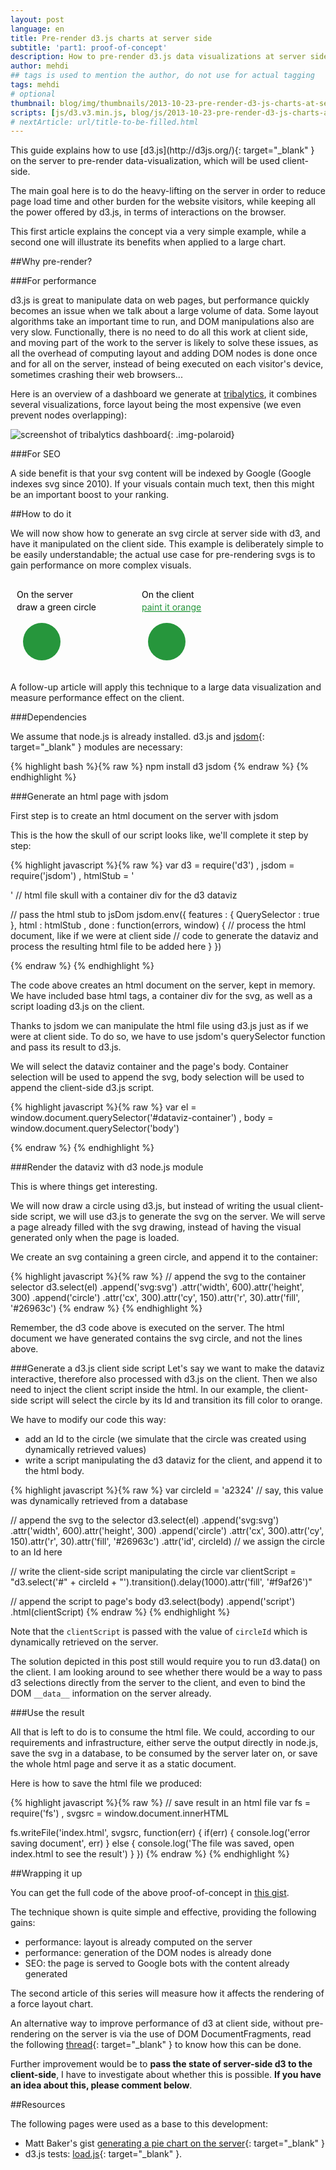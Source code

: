 ```yaml
---
layout: post
language: en
title: Pre-render d3.js charts at server side
subtitle: 'part1: proof-of-concept'
description: How to pre-render d3.js data visualizations at server side, using jsdom node.js module.  This is useful to support large graphics on slow machines.
author: mehdi
## tags is used to mention the author, do not use for actual tagging
tags: mehdi
# optional
thumbnail: blog/img/thumbnails/2013-10-23-pre-render-d3-js-charts-at-server-side.png
scripts: [js/d3.v3.min.js, blog/js/2013-10-23-pre-render-d3-js-charts-at-server-side.js]
# nextArticle: url/title-to-be-filled.html
---
```


<div class="section" markdown="1">
This guide explains how to use [d3.js](http://d3js.org/){: target="_blank" } on the server to pre-render data-visualization, which will be used client-side.

The main goal here is to do the heavy-lifting on the server in order to reduce page load time and other burden for the website visitors, while keeping all the power offered by d3.js, in terms of interactions on the browser.

This first article explains the concept via a very simple example, while a second one will illustrate its benefits when applied to a large chart.

</div>

<div class="section" markdown="1">

##Why pre-render?

<div class="section" markdown="1">
###For performance

d3.js is great to manipulate data on web pages, but performance quickly becomes an issue when we talk about a large volume of data. Some layout algorithms take an important time to run, and DOM manipulations also are very slow. Functionally, there is no need to do all this work at client side, and moving part of the work to the server is likely to solve these issues, as all the overhead of computing layout and adding DOM nodes is done once and for all on the server, instead of being executed on each visitor's device, sometimes crashing their web browsers...

Here is an overview of a dashboard we generate at [tribalytics](http://tribalytics.com), it combines several visualizations, force layout being the most expensive (we even prevent nodes overlapping):

![screenshot of tribalytics dashboard](/blog/img/tribalytics-dashboard-screenshot.png "data visualizations inside tribalytics.com's dashboard"){: .img-polaroid}

</div>

<div class="section" markdown="1">
###For SEO

A side benefit is that your svg content will be indexed by Google (Google indexes svg since 2010). If your visuals contain much text, then this might be an important boost to your ranking.

</div>
</div>

<div class="section" markdown="1">

##How to do it

We will now show how to generate an svg circle at server side with d3, and have it manipulated on the client side. This example is deliberately simple to be easily understandable; the actual use case for pre-rendering svgs is to gain performance on more complex visuals.

<div class="section">
<svg height="150" width="400">
	<line x1 = "200" y1 = "10" x2 = "200" y2 = "140" style = "font-size:stroke: #565656; stroke-width: 2;"/>
	<text x = "10" y = "30">On the server</text>
	<text x = "10" y = "50">draw a green circle</text>
	<text x = "210" y = "30">On the client</text>
	<a id="paintOrange"><text x = "210" y = "50" text-decoration = "underline" style="fill:#26963C; cursor:pointer"  onmouseover="evt.target.setAttribute('fill', '#175924');" onmouseout="evt.target.setAttribute('fill','#26963C)');">paint it orange</text></a>
	<circle fill = "#26963c" r = "30" cx = "50" cy = "100"/>
	<circle id = "targetCircle" fill = "#26963c" r = "30" cx = "250" cy = "100"/>
</svg>
<script>

</script>
</div>

A follow-up article will apply this technique to a large data visualization and measure performance effect on the client.

<div class="section" markdown="1">
###Dependencies

We assume that node.js is already installed. d3.js and [jsdom](https://github.com/tmpvar/jsdom){: target="_blank" } modules are necessary:

{% highlight bash %}{% raw %}
npm install d3 jsdom
{% endraw %}
{% endhighlight %}
</div>

<div class="section" markdown="1">
###Generate an html page with jsdom

First step is to create an html document on the server with jsdom

This is the how the skull of our script looks like, we'll complete it step by step:

{% highlight javascript %}{% raw %}
var d3 = require('d3')
	, jsdom = require('jsdom')
	, htmlStub = '<html><head></head><body><div id="dataviz-container"></div><script src="js/d3.v3.min.js"></script></body></html>' // html file skull with a container div for the d3 dataviz

// pass the html stub to jsDom
jsdom.env({ features : { QuerySelector : true }, html : htmlStub
	, done : function(errors, window) {
	// process the html document, like if we were at client side
		// code to generate the dataviz and process the resulting html file to be added here
	}
})

{% endraw %}
{% endhighlight %}

The code above creates an html document on the server, kept in memory. We have included base html tags, a container div for the svg, as well as a script loading d3.js on the client.

Thanks to jsdom we can manipulate the html file using d3.js just as if we were at client side. To do so, we have to use jsdom's querySelector  function and pass its result to d3.js.

We will select the dataviz container and the page's body. Container selection will be used to append the svg, body selection will be used to append the client-side d3.js script.

{% highlight javascript %}{% raw %}
var el = window.document.querySelector('#dataviz-container')
	, body = window.document.querySelector('body')

{% endraw %}
{% endhighlight %}

</div>

<div class="section" markdown="1">
###Render the dataviz with d3 node.js module

This is where things get interesting.

We will now draw a circle using d3.js, but instead of writing the usual client-side script, we will use d3.js to generate the svg on the server. We will serve a page already filled with the svg drawing, instead of having the visual generated only when the page is loaded.

We create an svg containing a green circle, and append it to the container:

{% highlight javascript %}{% raw %}
// append the svg to the container selector
d3.select(el)
	.append('svg:svg')
		.attr('width', 600).attr('height', 300)
		.append('circle')
			.attr('cx', 300).attr('cy', 150).attr('r', 30).attr('fill', '#26963c')
{% endraw %}
{% endhighlight %}

Remember, the d3 code above is executed on the server. The html document we have generated contains the svg circle, and not the lines above.

</div>

<div class="section" markdown="1">
###Generate a d3.js client side script
Let's say we want to make the dataviz interactive, therefore also processed with d3.js on the client. Then we also need to inject the client script inside the html. In our example, the client-side script will select the circle by its Id and transition its fill color to orange.

We have to modify our code this way:

* add an Id to the circle (we simulate that the circle was created using dynamically retrieved values)
* write a script manipulating the d3 dataviz for the client, and append it to the html body. 

{% highlight javascript %}{% raw %}
var circleId = 'a2324'  // say, this value was dynamically retrieved from a database

// append the svg to the selector
d3.select(el)
	.append('svg:svg')
		.attr('width', 600).attr('height', 300)
		.append('circle')
			.attr('cx', 300).attr('cy', 150).attr('r', 30).attr('fill', '#26963c')
			.attr('id', circleId) // we assign the circle to an Id here

// write the client-side script manipulating the circle
var clientScript = "d3.select('#" + circleId + "').transition().delay(1000).attr('fill', '#f9af26')"

// append the script to page's body
d3.select(body)
	.append('script')
		.html(clientScript)
{% endraw %}
{% endhighlight %}

Note that the `clientScript` is passed with the value of `circleId` which is dynamically retrieved on the server.

The solution depicted in this post still would require you to run d3.data() on the client. I am looking around to see whether there would be a way to pass d3 selections directly from the server to the client, and even to bind the DOM `__data__` information on the server already.

</div>

<div class="section" markdown="1">
###Use the result

All that is left to do is to consume the html file. We could, according to our requirements and infrastructure, either serve the output directly in node.js, save the svg in a database, to be consumed by the server later on, or save the whole html page and serve it as a static document.

Here is how to save the html file we produced:

{% highlight javascript %}{% raw %}
// save result in an html file
var fs = require('fs')
	, svgsrc = window.document.innerHTML
	
fs.writeFile('index.html', svgsrc, function(err) {
	if(err) {
		console.log('error saving document', err)
	} else {
		console.log('The file was saved, open index.html to see the result')
	}
})
{% endraw %}
{% endhighlight %}

</div>
</div>

<div class="section" markdown="1">

##Wrapping it up

You can get the full code of the above proof-of-concept in [this gist](https://gist.github.com/mef/7044786).

The technique shown is quite simple and effective, providing the following gains:

* performance: layout is already computed on the server
* performance: generation of the DOM nodes is already done
* SEO: the page is served to Google bots with the content already generated

The second article of this series will measure how it affects the rendering of a force layout chart.

An alternative way to improve performance of d3 at client side, without pre-rendering on the server is via the use of DOM DocumentFragments, read the following [thread](https://news.ycombinator.com/item?id=6423960.){: target="_blank" } to know how this can be done.

Further improvement would be to **pass the state of server-side d3 to the client-side**, I have to investigate about whether this is possible. **If you have an idea about this, please comment below**.


##Resources

The following pages were used as a base to this development:

* Matt Baker's gist [generating a pie chart on the server](https://gist.github.com/mattbaker/1511770){: target="_blank" }
* d3.js tests: [load.js](https://github.com/mbostock/d3/blob/master/test/load.js){: target="_blank" }.

</div>
